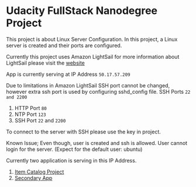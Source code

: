 # Udacity FullStack Nanodegree Project

This project is about Linux Server Configuration. In this project, a Linux server is created and their ports are configured.

Currently this project uses Amazon LightSail for more information about LightSail please visit the [website](https://amazonlightsail.com/)

App is currently serving at IP Address ```50.17.57.209```

Due to limitations in Amazon LightSail SSH port cannot be changed, however extra ssh port is used by configuring sshd_config file. SSH Ports ```22 and 2200```

1. HTTP Port ```80```
2. NTP Port ```123```
3. SSH Port ```22``` and ```2200```

To connect to the server with SSH please use the key in project.

Known Issue; Even though, user is created and ssh is allowed. User cannot login for the server. (Expect for the default user: ubuntu)

Currently two application is serving in this IP Address.
1. [Item Catalog Project](itemcatalog.ernsnl.com)
2. [Secondary App](secondaryapp.ernsnl.com)
